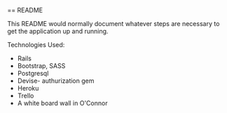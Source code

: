 == README

This README would normally document whatever steps are necessary to get the
application up and running.

Technologies Used:
* Rails
* Bootstrap, SASS
* Postgresql
* Devise- authurization gem
* Heroku
* Trello
* A white board wall in O'Connor
